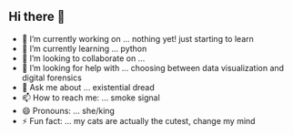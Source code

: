 ## Hi there 👋

- 🔭 I’m currently working on ... nothing yet! just starting to learn
- 🌱 I’m currently learning ... python
- 👯 I’m looking to collaborate on ... 
- 🤔 I’m looking for help with ... choosing between data visualization and digital forensics
- 💬 Ask me about ... existential dread
- 📫 How to reach me: ... smoke signal
- 😄 Pronouns: ... she/king
- ⚡ Fun fact: ... my cats are actually the cutest, change my mind
